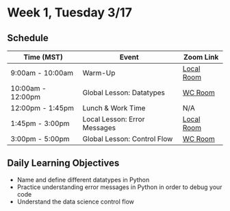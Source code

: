 # Week 1, Tuesday 3/17

## Schedule
| Time (MST)                  | Event                             | Zoom Link                                    |
|-----------------------|-----------------------------------|----------------------------------------------|
| 9:00am - 10:00am | Warm-Up                 | [Local Room](https://generalassembly.zoom.us/j/4539501986) |
| 10:00am - 12:00pm | Global Lesson: Datatypes | [WC Room](https://generalassembly.zoom.us/j/860658072)   |
| 12:00pm - 1:45pm | Lunch & Work Time                 | N/A |
| 1:45pm - 3:00pm  | Local Lesson: Error Messages   | [Local Room](https://generalassembly.zoom.us/j/4539501986)   |
| 3:00pm - 5:00pm  | Global Lesson: Control Flow | [WC Room](https://generalassembly.zoom.us/j/860658072)  |

## Daily Learning Objectives
- Name and define different datatypes in Python
- Practice understanding error messages in Python in order to debug your code
- Understand the data science control flow
